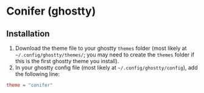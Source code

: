 # Conifer (ghostty)

## Installation

1. Download the theme file to your ghostty `themes` folder (most likely
   at `~/.config/ghostty/themes/`; you may need to create the `themes`
   folder if this is the first ghostty theme you install).
2. In your ghostty config file (most likely at
   `~/.config/ghostty/config`), add the following line:

```ini
theme = "conifer"
```
